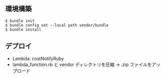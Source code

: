 ## 環境構築

```
$ bundle init
$ bundle config set --local path vendor/bundle
$ bundle install
```

## デプロイ

- Lambda: costNotifyRuby
- lambda_function.rb と vendor ディレクトリを圧縮 → .zip ファイルをアップロード

